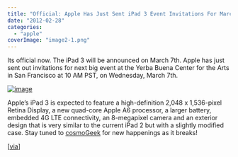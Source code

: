 ```yaml
---
title: "Official: Apple Has Just Sent iPad 3 Event Invitations For March 7"
date: "2012-02-28"
categories: 
  - "apple"
coverImage: "image2-1.png"
---
```


Its official now. The iPad 3 will be announced on March 7th. Apple has just sent out invitations for next big event at the Yerba Buena Center for the Arts in San Francisco at 10 AM PST, on Wednesday, March 7th.

[![image](http://lh5.ggpht.com/-WrQU46OPz7o/T00N1cdKLkI/AAAAAAAAIdQ/m4VdMn5_NS8/image_thumb.png?imgmax=800 "image")](http://lh4.ggpht.com/-4P8CHLNzHQ4/T00N0k3wjlI/AAAAAAAAIdI/oz_AYje-OQI/s1600-h/image%25255B2%25255D.png)

Apple’s iPad 3 is expected to feature a high-definition 2,048 x 1,536-pixel Retina Display, a new quad-core Apple A6 processor, a larger battery, embedded 4G LTE connectivity, an 8-megapixel camera and an exterior design that is very similar to the current iPad 2 but with a slightly modified case. Stay tuned to [cosmoGeek](http://facebook.com/cosmoGeek) for new happenings as it breaks!

\[[via](http://www.theverge.com/2012/2/28/2829143/apple-ipad-3-event-march-7th-official)\]
